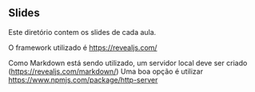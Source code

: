 ## Slides

Este diretório contem os slides de cada aula. 

O framework utilizado é https://revealjs.com/

Como Markdown está sendo utilizado, um servidor local deve ser criado (https://revealjs.com/markdown/)
Uma boa opção é utilizar https://www.npmjs.com/package/http-server



